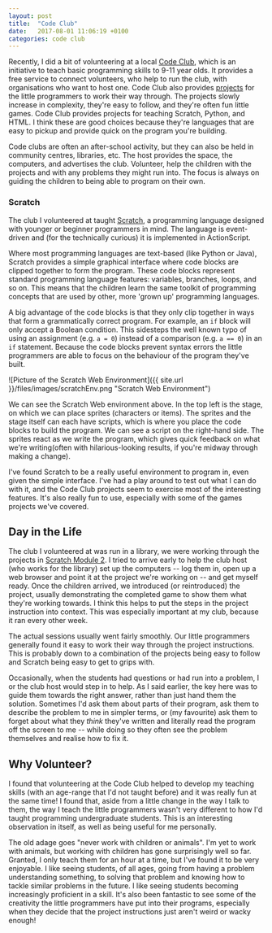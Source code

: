 ```yaml
---
layout: post
title:  "Code Club"
date:   2017-08-01 11:06:19 +0100
categories: code club
---
```


Recently, I did a bit of volunteering at a local [Code Club](https://www.codeclub.org.uk/), which is an initiative to teach basic programming skills to 9-11 year olds. It provides a free service to connect volunteers, who help to run the club, with organisations who want to host one. Code Club also provides [projects](https://codeclubprojects.org/) for the little programmers to work their way through. The projects slowly increase in complexity, they're easy to follow, and they're often fun little games. Code Club provides projects for teaching Scratch, Python, and HTML. I think these are good choices because they're languages that are easy to pickup and provide quick on the program you're building.

Code clubs are often an after-school activity, but they can also be held in community centres, libraries, etc. The host provides the space, the computers, and advertises the club. Volunteer, help the children with the projects and with any problems they might run into. The focus is always on guiding the children to being able to program on their own.

### Scratch

The club I volunteered at taught [Scratch](https://scratch.mit.edu/), a programming language designed with younger or beginner programmers in mind. The language is event-driven and (for the technically curious) it is implemented in ActionScript.

Where most programming languages are text-based (like Python or Java), Scratch provides a simple graphical interface where code blocks are clipped together to form the program. These code blocks represent standard programming language features: variables, branches, loops, and so on. This means that the children learn the same toolkit of programming concepts that are used by other, more 'grown up' programming languages.

A big advantage of the code blocks is that they only clip together in ways that form a grammatically correct program. For example, an `if` block will only accept a Boolean condition. This sidesteps the well known typo of using an assignment (e.g. `a = 0`) instead of a comparison (e.g. `a == 0`) in an `if` statement. Because the code blocks prevent syntax errors the little programmers are able to focus on the behaviour of the program they've built.

![Picture of the Scratch Web Environment]({{ site.url }}/files/images/scratchEnv.png "Scratch Web Environment")

We can see the Scratch Web environment above. In the top left is the stage, on which we can place sprites (characters or items). The sprites and the stage itself can each have scripts, which is where you place the code blocks to build the program. We can see a script on the right-hand side. The sprites react as we write the program, which gives quick feedback on what we're writing(often with hilarious-looking results, if you're midway through making a change).

I've found Scratch to be a really useful environment to program in, even given the simple interface. I've had a play around to test out what I can do with it, and the Code Club projects seem to exercise most of the interesting features. It's also really fun to use, especially with some of the games projects we've covered.

## Day in the Life

The club I volunteered at was run in a library, we were working through the projects in [Scratch Module 2](https://codeclubprojects.org/en-GB/scratch/#scratch-module-2). I tried to arrive early to help the club host (who works for the library) set up the computers -- log them in, open up a web browser and point it at the project we're working on -- and get myself ready. Once the children arrived, we introduced (or reintroduced) the project, usually demonstrating the completed game to show them what they're working towards. I think this helps to put the steps in the project instruction into context. This was especially important at my club, because it ran every other week.

The actual sessions usually went fairly smoothly. Our little programmers generally found it easy to work their way through the project instructions. This is probably down to a combination of the projects being easy to follow and Scratch being easy to get to grips with.

 Occasionally, when the students had questions or had run into a problem, I or the club host would step in to help. As I said earlier, the key here was to guide them towards the right answer, rather than just hand them the solution. Sometimes I'd ask them about parts of their program, ask them to describe the problem to me in simpler terms, or (my favourite) ask them to forget about what they _think_ they've written and literally read the program off the screen to me -- while doing so they often see the problem themselves and realise how to fix it.

## Why Volunteer?

I found that volunteering at the Code Club helped to develop my teaching skills (with an age-range that I'd not taught before) and it was really fun at the same time! I found that, aside from a little change in the way I talk to them, the way I teach the little programmers wasn't very different to how I'd taught programming undergraduate students. This is an interesting observation in itself, as well as being useful for me personally.

The old adage goes "never work with children or animals". I'm yet to work with animals, but working with children has gone surprisingly well so far. Granted, I only teach them for an hour at a time, but I've found it to be very enjoyable. I like seeing students, of all ages, going from having a problem understanding something, to solving that problem and knowing how to tackle similar problems in the future. I like seeing students becoming increasingly proficient in a skill. It's also been fantastic to see some of the creativity the little programmers have put into their programs, especially when they decide that the project instructions just aren't weird or wacky enough!
